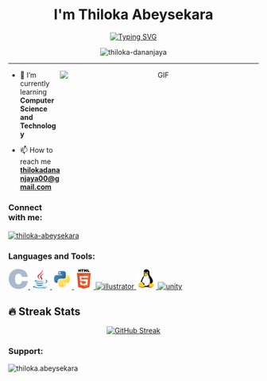 <h1 align="center">I'm Thiloka Abeysekara</h1>
<!-- <h3 align="center">A Computer Science Undergraduate from Sri Lanka.</h3> -->
</p>

<p align="center">
	<a href="https://git.io/typing-svg"><img src="https://readme-typing-svg.herokuapp.com?font=Victor+Mono&size=15&pause=1000&color=36D1F7&center=true&width=435&lines=A+Computer+Science+Undergraduate+From+Sri+Lanka;Designer+%26+Developer" alt="Typing SVG" /></a>
</p>

<p align="center"> <img src="https://komarev.com/ghpvc/?username=thiloka-dananjaya&label=Profile%20views&color=0e75b6&style=flat" alt="thiloka-dananjaya" /> </p>

---

<a target="_blank" align="center">
  <img align="right" top="500" height="300" width="400" alt="GIF" src="https://media0.giphy.com/media/v1.Y2lkPTc5MGI3NjExazlxZGpiNjZqaDJxZWJ3aGp5NmR6cDZ3eWY2bmhkcTZzbnNpeDdlZiZlcD12MV9pbnRlcm5hbF9naWZfYnlfaWQmY3Q9Zw/qgQUggAC3Pfv687qPC/giphy.gif">
</a>

- 🌱 I’m currently learning **Computer Science and Technology**

- 📫 How to reach me **thilokadananjaya00@gmail.com**

  

<h3 align="left">Connect with me:</h3>
<p align="left">
<a href="https://linkedin.com/in/thiloka-abeysekara" target="blank"><img align="center" src="https://raw.githubusercontent.com/rahuldkjain/github-profile-readme-generator/master/src/images/icons/Social/linked-in-alt.svg" alt="thiloka-abeysekara" height="25" width="35" /></a>
</p>

<h3 align="left">Languages and Tools:</h3>
<p align="left"> <a href="https://www.cprogramming.com/" target="_blank" rel="noreferrer"> <img src="https://raw.githubusercontent.com/devicons/devicon/master/icons/c/c-original.svg" alt="c" width="40" height="40"/> <a href="https://www.java.com" target="_blank" rel="noreferrer"> <img src="https://raw.githubusercontent.com/devicons/devicon/master/icons/java/java-original.svg" alt="java" width="40" height="40"/> </a> <a href="https://www.python.org" target="_blank" rel="noreferrer"> <img src="https://raw.githubusercontent.com/devicons/devicon/master/icons/python/python-original.svg" alt="python" width="40" height="40"/> </a> </a> <a href="https://www.w3.org/html/" target="_blank" rel="noreferrer"> <img src="https://raw.githubusercontent.com/devicons/devicon/master/icons/html5/html5-original-wordmark.svg" alt="html5" width="40" height="40"/> </a> <a href="https://www.adobe.com/in/products/illustrator.html" target="_blank" rel="noreferrer"> <img src="https://www.vectorlogo.zone/logos/adobe_illustrator/adobe_illustrator-icon.svg" alt="illustrator" width="40" height="40"/> </a> <a href="https://www.linux.org/" target="_blank" rel="noreferrer"> <img src="https://raw.githubusercontent.com/devicons/devicon/master/icons/linux/linux-original.svg" alt="linux" width="40" height="40"/> </a> <a href="https://unity.com/" target="_blank" rel="noreferrer"> <img src="https://www.vectorlogo.zone/logos/unity3d/unity3d-icon.svg" alt="unity" width="40" height="40"/> </a> </p>

## 🔥 Streak Stats
<p align="center"><a href="https://git.io/streak-stats"><img src="https://github-readme-streak-stats.herokuapp.com?user=thiloka-dananjaya&theme=transparent&hide_border=true" alt="GitHub Streak" /></a></p>

<h3 align="left">Support:</h3>
<p><a href="https://www.buymeacoffee.com/thiloka.abeysekara"> <img align="left" src="https://cdn.buymeacoffee.com/buttons/v2/default-yellow.png" height="50" width="210" alt="thiloka.abeysekara" /></a></p><br><br>
